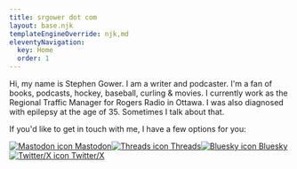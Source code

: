 ```yaml
---
title: srgower dot com 
layout: base.njk
templateEngineOverride: njk,md
eleventyNavigation:
  key: Home
  order: 1
---
```

Hi, my name is Stephen Gower. I am a writer and podcaster. I'm a fan of books, podcasts, hockey, baseball, curling & movies. I currently work as the Regional Traffic Manager for Rogers Radio in Ottawa. I was also diagnosed with epilepsy at the age of 35. Sometimes I talk about that.

If you'd like to get in touch with me, I have a few options for you: 

<p class="indent"><a class="contact" rel = "me" href="https://mstdn.ca/@srgower" target="_blank"><img class="icon" src="/icons/mastodon.svg" alt="Mastodon icon" /> Mastodon</a><a class="contact" href="https://www.threads.net/@srgower" target="_blank"><img class="icon" src="/icons/Threads.svg" alt="Threads icon" /> Threads</a><a class="contact" href="https://bsky.app/profile/srgower.bsky.social" target="_blank"><img class="icon" src="/icons/bluesky.svg" alt="Bluesky icon" /> Bluesky</a><a class="contact" href="https://twitter.com/stephen_g" target="_blank"><img class="icon" src="/icons/twitter.svg" alt="Twitter/X icon" /> Twitter/X</a></p>